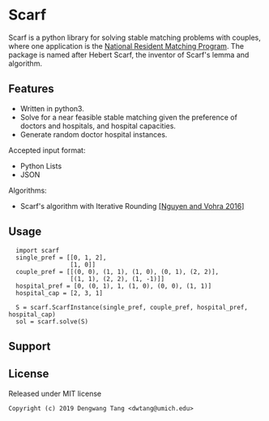 # Scarf

Scarf is a python library for solving stable matching problems with couples, where one application is the [National Resident Matching Program](https://en.wikipedia.org/wiki/National_Resident_Matching_Program). The package is named after Hebert Scarf, the inventor of Scarf's lemma and algorithm.

## Features

- Written in python3.
- Solve for a near feasible stable matching given the preference of doctors and hospitals, and hospital capacities.
- Generate random doctor hospital instances.

Accepted input format:
- Python Lists
- JSON

Algorithms:
- Scarf's algorithm with Iterative Rounding [[Nguyen and Vohra 2016]](https://web.ics.purdue.edu/~nguye161/e2sided.pdf)

## Usage

```
  import scarf
  single_pref = [[0, 1, 2], 
                 [1, 0]]
  couple_pref = [[(0, 0), (1, 1), (1, 0), (0, 1), (2, 2)],
                 [(1, 1), (2, 2), (1, -1)]]
  hospital_pref = [0, (0, 1), 1, (1, 0), (0, 0), (1, 1)]
  hospital_cap = [2, 3, 1]
  
  S = scarf.ScarfInstance(single_pref, couple_pref, hospital_pref, hospital_cap)
  sol = scarf.solve(S)
```

## Support

## License

Released under MIT license

```
Copyright (c) 2019 Dengwang Tang <dwtang@umich.edu>
```